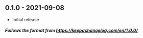 ## 0.1.0 - 2021-09-08

- Initial release

##### Follows the format from https://keepachangelog.com/en/1.0.0/
